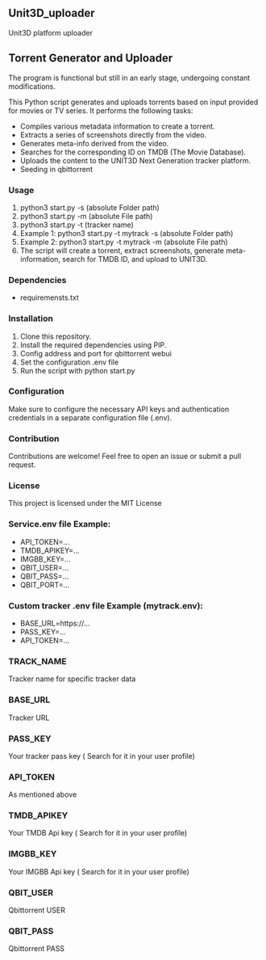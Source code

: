 ## Unit3D_uploader
Unit3D platform uploader

## Torrent Generator and Uploader

The program is functional but still in an early stage, undergoing constant modifications.

This Python script generates and uploads torrents based on input provided for movies or TV series. It performs the following tasks:

- Compiles various metadata information to create a torrent.
- Extracts a series of screenshots directly from the video.
- Generates meta-info derived from the video.
- Searches for the corresponding ID on TMDB (The Movie Database).
- Uploads the content to the UNIT3D Next Generation tracker platform.
- Seeding in qbittorrent

### Usage

1. python3 start.py -s (absolute Folder path)
2. python3 start.py -m (absolute File path)
3. python3 start.py -t (tracker name)
4. Example 1: python3 start.py -t mytrack -s (absolute Folder path)
5. Example 2: python3 start.py -t mytrack -m (absolute File path)
6. The script will create a torrent, extract screenshots, generate meta-information, search for TMDB ID, and upload to UNIT3D.

### Dependencies

- requiremensts.txt

### Installation

1. Clone this repository.
2. Install the required dependencies using PIP.
3. Config address and port for qbittorrent webui
4. Set the configuration .env file
5. Run the script with python start.py

### Configuration

Make sure to configure the necessary API keys and authentication credentials in a separate configuration file (.env).

### Contribution

Contributions are welcome! Feel free to open an issue or submit a pull request.

### License

This project is licensed under the MIT License

### Service.env file Example:
- API_TOKEN=...
- TMDB_APIKEY=...
- IMGBB_KEY=...
- QBIT_USER=...
- QBIT_PASS=...
- QBIT_PORT=...

### Custom tracker .env file Example (mytrack.env):
- BASE_URL=https://...
- PASS_KEY=...
- API_TOKEN=...

### TRACK_NAME
Tracker name for specific tracker data

### BASE_URL
Tracker URL

### PASS_KEY
Your tracker pass key ( Search for it in your user profile)

### API_TOKEN
As mentioned above

### TMDB_APIKEY
Your TMDB Api key ( Search for it in your user profile)

### IMGBB_KEY
Your IMGBB Api key ( Search for it in your user profile)

### QBIT_USER
Qbittorrent USER

### QBIT_PASS
Qbittorrent PASS